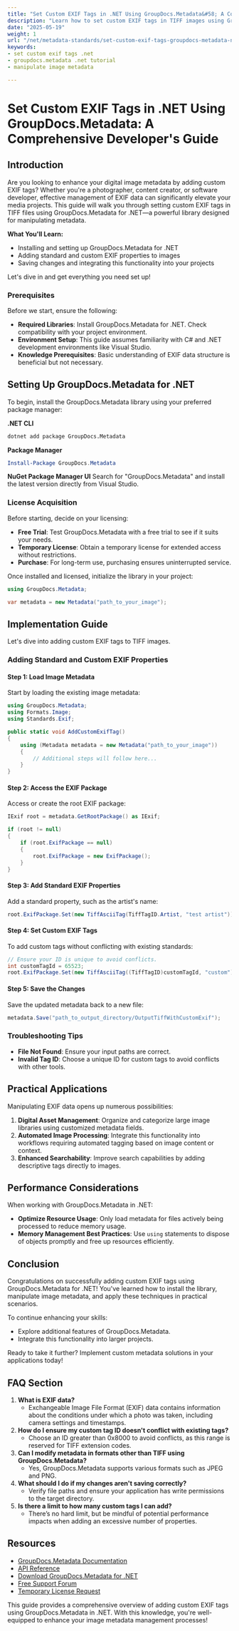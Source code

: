```yaml
---
title: "Set Custom EXIF Tags in .NET Using GroupDocs.Metadata&#58; A Complete Guide for Developers"
description: "Learn how to set custom EXIF tags in TIFF images using GroupDocs.Metadata for .NET. This comprehensive guide covers installation, coding examples, and practical applications."
date: "2025-05-19"
weight: 1
url: "/net/metadata-standards/set-custom-exif-tags-groupdocs-metadata-net/"
keywords:
- set custom exif tags .net
- groupdocs.metadata .net tutorial
- manipulate image metadata

---
```



# Set Custom EXIF Tags in .NET Using GroupDocs.Metadata: A Comprehensive Developer's Guide

## Introduction

Are you looking to enhance your digital image metadata by adding custom EXIF tags? Whether you're a photographer, content creator, or software developer, effective management of EXIF data can significantly elevate your media projects. This guide will walk you through setting custom EXIF tags in TIFF files using GroupDocs.Metadata for .NET—a powerful library designed for manipulating metadata.

**What You'll Learn:**
- Installing and setting up GroupDocs.Metadata for .NET
- Adding standard and custom EXIF properties to images
- Saving changes and integrating this functionality into your projects

Let's dive in and get everything you need set up!

### Prerequisites

Before we start, ensure the following:
- **Required Libraries**: Install GroupDocs.Metadata for .NET. Check compatibility with your project environment.
- **Environment Setup**: This guide assumes familiarity with C# and .NET development environments like Visual Studio.
- **Knowledge Prerequisites**: Basic understanding of EXIF data structure is beneficial but not necessary.

## Setting Up GroupDocs.Metadata for .NET

To begin, install the GroupDocs.Metadata library using your preferred package manager:

**.NET CLI**
```bash
dotnet add package GroupDocs.Metadata
```

**Package Manager**
```powershell
Install-Package GroupDocs.Metadata
```

**NuGet Package Manager UI**
Search for "GroupDocs.Metadata" and install the latest version directly from Visual Studio.

### License Acquisition

Before starting, decide on your licensing:
- **Free Trial**: Test GroupDocs.Metadata with a free trial to see if it suits your needs.
- **Temporary License**: Obtain a temporary license for extended access without restrictions.
- **Purchase**: For long-term use, purchasing ensures uninterrupted service.

Once installed and licensed, initialize the library in your project:
```csharp
using GroupDocs.Metadata;

var metadata = new Metadata("path_to_your_image");
```

## Implementation Guide

Let's dive into adding custom EXIF tags to TIFF images.

### Adding Standard and Custom EXIF Properties

#### Step 1: Load Image Metadata
Start by loading the existing image metadata:
```csharp
using GroupDocs.Metadata;
using Formats.Image;
using Standards.Exif;

public static void AddCustomExifTag()
{
    using (Metadata metadata = new Metadata("path_to_your_image"))
    {
        // Additional steps will follow here...
    }
}
```

#### Step 2: Access the EXIF Package
Access or create the root EXIF package:
```csharp
IExif root = metadata.GetRootPackage() as IExif;

if (root != null)
{
    if (root.ExifPackage == null)
    {
        root.ExifPackage = new ExifPackage();
    }
}
```

#### Step 3: Add Standard EXIF Properties
Add a standard property, such as the artist's name:
```csharp
root.ExifPackage.Set(new TiffAsciiTag(TiffTagID.Artist, "test artist"));
```

#### Step 4: Set Custom EXIF Tags
To add custom tags without conflicting with existing standards:
```csharp
// Ensure your ID is unique to avoid conflicts.
int customTagId = 65523; 
root.ExifPackage.Set(new TiffAsciiTag((TiffTagID)customTagId, "custom"));
```

#### Step 5: Save the Changes
Save the updated metadata back to a new file:
```csharp
metadata.Save("path_to_output_directory/OutputTiffWithCustomExif");
```

### Troubleshooting Tips
- **File Not Found**: Ensure your input paths are correct.
- **Invalid Tag ID**: Choose a unique ID for custom tags to avoid conflicts with other tools.

## Practical Applications

Manipulating EXIF data opens up numerous possibilities:
1. **Digital Asset Management**: Organize and categorize large image libraries using customized metadata fields.
2. **Automated Image Processing**: Integrate this functionality into workflows requiring automated tagging based on image content or context.
3. **Enhanced Searchability**: Improve search capabilities by adding descriptive tags directly to images.

## Performance Considerations
When working with GroupDocs.Metadata in .NET:
- **Optimize Resource Usage**: Only load metadata for files actively being processed to reduce memory usage.
- **Memory Management Best Practices**: Use `using` statements to dispose of objects promptly and free up resources efficiently.

## Conclusion
Congratulations on successfully adding custom EXIF tags using GroupDocs.Metadata for .NET! You've learned how to install the library, manipulate image metadata, and apply these techniques in practical scenarios.

To continue enhancing your skills:
- Explore additional features of GroupDocs.Metadata.
- Integrate this functionality into larger projects.

Ready to take it further? Implement custom metadata solutions in your applications today!

## FAQ Section
1. **What is EXIF data?**
   - Exchangeable Image File Format (EXIF) data contains information about the conditions under which a photo was taken, including camera settings and timestamps.
2. **How do I ensure my custom tag ID doesn't conflict with existing tags?**
   - Choose an ID greater than 0x8000 to avoid conflicts, as this range is reserved for TIFF extension codes.
3. **Can I modify metadata in formats other than TIFF using GroupDocs.Metadata?**
   - Yes, GroupDocs.Metadata supports various formats such as JPEG and PNG.
4. **What should I do if my changes aren't saving correctly?**
   - Verify file paths and ensure your application has write permissions to the target directory.
5. **Is there a limit to how many custom tags I can add?**
   - There’s no hard limit, but be mindful of potential performance impacts when adding an excessive number of properties.

## Resources
- [GroupDocs.Metadata Documentation](https://docs.groupdocs.com/metadata/net/)
- [API Reference](https://reference.groupdocs.com/metadata/net/)
- [Download GroupDocs.Metadata for .NET](https://releases.groupdocs.com/metadata/net/)
- [Free Support Forum](https://forum.groupdocs.com/c/metadata/)
- [Temporary License Request](https://purchase.groupdocs.com/temporary-license/)

This guide provides a comprehensive overview of adding custom EXIF tags using GroupDocs.Metadata in .NET. With this knowledge, you're well-equipped to enhance your image metadata management processes!

